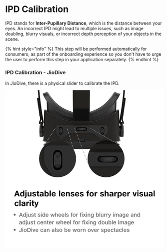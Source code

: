# IPD Calibration

IPD stands for **Inter-Pupillary Distance**, which is the distance between your eyes. An incorrect IPD might lead to multiple issues, such as image doubling, blurry visuals, or incorrect depth perception of your objects in the scene.&#x20;

{% hint style="info" %}
This step will be performed automatically for consumers, as part of the onboarding experience so you don't have to urge the user to perform this step in your application separately.
{% endhint %}

### **IPD Calibration - JioDive**

In JioDive, there is a physical slider to calibrate the IPD.

![](<../../.gitbook/assets/image (142).png>)
